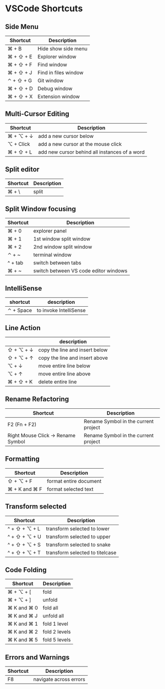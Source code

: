 # VSCode Shortcuts

## Side Menu

| Shortcut | Description |
| --- | --- |
| ⌘ + B | Hide show side menu |
| ⌘ + ⇧ + E | Explorer window |
| ⌘ + ⇧ + F | Find window |
| ⌘ + ⇧ + J | Find in files window |
| ⌃ + ⇧ + G | Git window |
| ⌘ + ⇧ + D | Debug window |
| ⌘ + ⇧ + X | Extension window |

## Multi-Cursor Editing

| Shortcut | Description |
| --- | --- |
| ⌘ + ⌥ + ↓ | add a new cursor below |
| ⌥ + Click | add a new cursor at the mouse click |
| ⌘ + ⇧ + L | add new cursor behind all instances of a word |

## Split editor

| Shortcut | Description |
| --- | --- |
| ⌘ + \ | split |

## Split Window focusing

| Shortcut | Description |
| --- | --- |
| ⌘ + 0 | explorer panel |
| ⌘ + 1 | 1st window split window |
| ⌘ + 2 | 2nd window split window |
| ⌃ + ~ | terminal window |
| ^ + tab | switch between tabs |
| ⌘ + ~ | switch between VS code editor windows |

## IntelliSense

| shortcut  | description |
| --- | --- |
| ⌃ + Space | to invoke IntelliSense |

## Line Action

|    | description |
| --- | --- |
| ⇧ + ⌥ + ↓ | copy the line and insert below |
| ⇧ + ⌥ + ↑ | copy the line and insert above |
| ⌥ + ↓ | move entire line below |
| ⌥ + ↑ | move entire line above |
| ⌘ + ⇧ + K | delete entire line |

## Rename Refactoring

| Shortcut | Description |
| --- | --- |
| F2 (Fn + F2) | Rename Symbol in the current project |
| Right Mouse Click -> Rename Symbol | Rename Symbol in the current project |

## Formatting

| Shortcut | Description |
| --- | --- |
| ⇧ + ⌥ + F | format entire document |
| ⌘ + K and ⌘ F | format selected text |

## Transform selected

| Shortcut | Description |
| --- | --- |
| ^ + ⇧ + ⌥ + L | transform selected to lower |
| ^ + ⇧ + ⌥ + U | transform selected to upper |
| ^ + ⇧ + ⌥ + S | transform selected to snake |
| ^ + ⇧ + ⌥ + T | transform selected to titelcase |

## Code Folding

| Shortcut | Description |
| --- | --- |
| ⌘ + ⌥ + [ | fold |
| ⌘ + ⌥ + ] | unfold |
| ⌘ K and ⌘ 0 | fold all |
| ⌘ K and ⌘ J | unfold all |
| ⌘ K and ⌘ 1 | fold 1 level |
| ⌘ K and ⌘ 2 | fold 2 levels |
| ⌘ K and ⌘ 5 | fold 5 levels |

## Errors and Warnings

| Shortcut | Description |
| --- | --- |
| F8 | navigate across errors |
